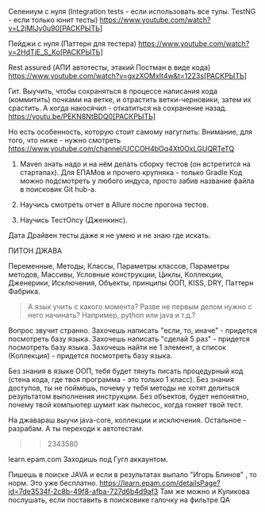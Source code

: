 Селениум с нуля (Integration tests - если использовать все тулы. TestNG - если только юнит тесты)
https://www.youtube.com/watch?v=L2jMIJy0u90[РАСКРЫТЬ]

Пейджи с нуля (Паттерн для тестера)
https://www.youtube.com/watch?v=2HdTiE_S_Ko[РАСКРЫТЬ]

Rest assured (АПИ автотесты, этакий Постман в виде кода)
https://www.youtube.com/watch?v=gxzXOMxIt4w&t=1223s[РАСКРЫТЬ]

Гит. Выучить, чтобы сохраняться в процессе написания кода (коммитить) почками на ветке, и отрастить ветки-черновики, затем их срастить. А когда накосячил - откатиться на сохранение назад.
https://youtu.be/PEKN8NtBDQ0[РАСКРЫТЬ]

Но есть особенность, которую стоит самому нагуглить:
Внимание, для того, что ниже - нужно смотреть https://www.youtube.com/channel/UCCOH4bOq4Xt0OxLGUQRTeTQ
1. Maven знать надо и на нём делать сборку тестов (он встретится на стартапах). Для ЕПАМов и прочего крупняка - только Gradle
Код можно подсмотреть у любого индуса, просто забив название файла в поисковик Git hub-a.
2. Научись смотреть отчет в Allure после прогона тестов.

3. Научись ТестОпсу (Дженкинс).

Дата Драйвен тесты даже я не умею и не знаю где искать.

ПИТОН 
ДЖАВА

Переменные, Методы, Классы, Параметры классов, Параметры методов, Массивы, Условные конструкции, Циклы, Коллекции, Дженерики, Исключения, Объекты, принципы ООП, KISS, DRY, Паттерн Фабрика.

>А язык учить с какого момента? Разве не первым делом нужно с него начинать? Например, python или java и т.д.?

Вопрос звучит странно.
Захочешь написать "если, то, иначе" - придется посмотреть базу языка.
Захочешь написать "сделай 5 раз" - придется посмотреть базу языка.
Захочешь найти не 1 элемент, а список (Коллекция) - придется посмотреть базу языка.

Без знания в языке ООП, тебя будет тянуть писать процедурный код (стена кода, где твоя программа - это только 1 класс). Без знания доступов, ты не поймёшь, почему у тебя методы не хотят делиться результатом выполнения инструкции.
Без объектов, будет непонятно, почему твой компьютер шумит как пылесос, когда гоняет твой тест.

На джавараш выучи java-core, коллекции и исключения. Остальное - разрабам. А ты переходи к автотестам.
>>2343580 

learn.epam.com
Заходишь под Гугл аккаунтом.

Пишешь в поиске JAVA и если в результатах выпало "Игорь Блинов" , то норм.
Это уже бесплатно.
https://learn.epam.com/detailsPage?id=7de3534f-2c8b-49f8-afba-727d6b4d9af3
Там же можно и Куликова послушать, если поставить в поисковике галочку на фильтре QA
